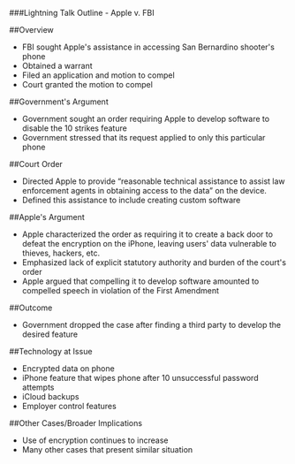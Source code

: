 ###Lightning Talk Outline - Apple v. FBI

##Overview
* FBI sought Apple's assistance in accessing San Bernardino shooter's phone
* Obtained a warrant
* Filed an application and motion to compel
* Court granted the motion to compel

##Government's Argument
* Government sought an order requiring Apple to develop software to disable the 10 strikes feature
* Government stressed that its request applied to only this particular phone

##Court Order
* Directed Apple to provide “reasonable technical assistance to assist law enforcement agents in obtaining access to the data” on the device.
* Defined this assistance to include creating custom software

##Apple's Argument
* Apple characterized the order as requiring it to create a back door to defeat the encryption on the iPhone, leaving users' data vulnerable to thieves, hackers, etc.
* Emphasized lack of explicit statutory authority and burden of the court's order
* Apple argued that compelling it to develop software amounted to compelled speech in violation of the First Amendment

##Outcome
* Government dropped the case after finding a third party to develop the desired feature

##Technology at Issue
* Encrypted data on phone
* iPhone feature that wipes phone after 10 unsuccessful password attempts
* iCloud backups
* Employer control features

##Other Cases/Broader Implications
* Use of encryption continues to increase
* Many other cases that present similar situation
